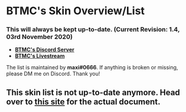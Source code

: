 # **BTMC's Skin Overview/List**
### This will always be kept up-to-date. (Current Revision: 1.4, 03rd November 2020)

* [**BTMC's Discord Server**](https://discord.gg/btmc)  
* [**BTMC's Livestream**](https://twitch.tv/btmc)

The list is maintained by **maxi#0666**. If anything is broken or missing, please DM me on Discord. Thank you!  
## This skin list is not up-to-date anymore. Head over to [**this site**](https://btmc.live/skins) for the actual document.
